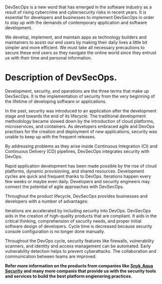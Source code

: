 DevSecOps is a new word that has emerged in the software industry as a result of rising cybercrime and cybersecurity risks in recent years. It is essential for developers and businesses to implement DevSecOps in order to stay up with the demands of contemporary application and software development.

We develop, implement, and maintain apps as technology builders and maintainers to assist our end users by making their daily lives a little bit simpler and more efficient. We must take all necessary precautions to secure these end users as they navigate the online world since they entrust us with their time and personal information.


# Description of DevSecOps.

Development, security, and operations are the three terms that make up DevSecOps. It is the implementation of security from the very beginning of the lifetime of developing software or applications.

In the past, security was introduced to an application after the development stage and towards the end of its lifecycle. The traditional development methodology became slowed down by the introduction of cloud platforms, microservices, and containers. As developers embraced agile and DevOps practises for the creation and deployment of new applications, security was unable to keep up with the frequent releases.

By addressing problems as they arise inside Continuous Integration (CI) and Continuous Delivery (CD) pipelines, DevSecOps integrates security with DevOps.

Rapid application development has been made possible by the rise of cloud platforms, dynamic provisioning, and shared resources. Development cycles are quick and frequent thanks to DevOps. Iterations happen every few weeks or maybe even daily. Developers and security engineers may connect the potential of agile approaches with DevSecOps.

Throughout the product lifecycle, DevSecOps provides businesses and developers with a number of advantages:

Iterations are accelerated by including security into DevOps.
DevSecOps aids in the creation of high-quality products that are compliant.
It aids in the critical thinking, comprehension of security needs, and proper initial software design of developers.
Cycle time is decreased because security console configuration is no longer done manually.


Throughout the DevOps cycle, security features like firewalls, vulnerability scanners, and identity and access management can be automated.
Early vulnerability detection helps to prevent cyberattacks.
The collaboration and communication between teams are improved.


**Refer more information on the products from companies like [Snyk](https://snyk.io/),[Aqua Security](aquasec.com) and many more companis that provide us with the security tools and services to build the best platform engienering practices.**
